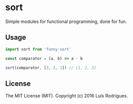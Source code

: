 # sort

Simple modules for functional programming, done for fun.

## Usage

```javascript
import sort from 'funny-sort'

const comparator = (a, b) => a - b

sort(comparator, [3, 2, 1]) // [1, 2, 3]
```

## License

The MIT License (MIT). Copyright (c) 2016 Luís Rodrigues.
